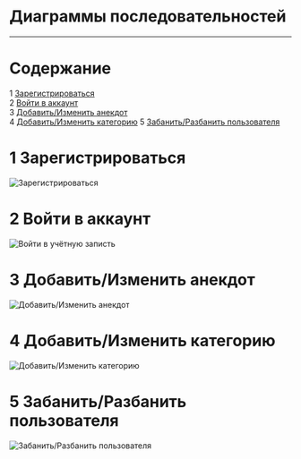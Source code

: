 # Диаграммы последовательностей
---

# Содержание
1 [Зарегистрироваться](#reg)  
2 [Войти в аккаунт](#login)  
3 [Добавить/Изменить анекдот](#add_joke)  
4 [Добавить/Изменить категорию](#add_category)
5 [Забанить/Разбанить пользователя](#ban_user)

<a name="reg"/>

# 1 Зарегистрироваться
![Зарегистрироваться](Sequence.SignUpUML.png)

<a name="login"/>

# 2 Войти в аккаунт
![Войти в учётную записть](Sequence.SignInUML.png)

<a name="add_joke"/>

# 3 Добавить/Изменить анекдот
![Добавить/Изменить анекдот](Sequence.AddJoke.png)

<a name="add_category"/>

# 4 Добавить/Изменить категорию
![Добавить/Изменить категорию](Sequence.CategoryAdd.png)

<a name="ban_user"/>

# 5 Забанить/Разбанить пользователя
![Забанить/Разбанить пользователя](Sequence.BanUser.png)
